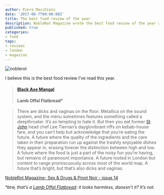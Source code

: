 ```yaml
---
author: Piero Macchioni
date: '2017-08-7T00:00:00Z'
title: The best food review of the year
description: NobleRot Magazine wrote the best food review of the year about Lee Tiernan’s Black Axe Mangal, London.
published: true
categories:
- food
tags:
- reviews
- london
- magazine
---
```




![noblerot](/images/vault/.noblerot.jpg)

I believe this is the best food review I’ve read this year. 


> #### [Black Axe Mangal](http://www.blackaxemangal.com)
> #### Lamb Offal Flatbread*

> There are dicks and vaginas on the floor. Metallica on the sound system, and the menu sometimes features something called a deepthroater. It’s so tempting to hate it. But then you eat former [St John](https://www.stjohngroup.uk.com/) head chef Lee Tiernan’s dayglovibrant riffs on kebab-house fare, and you can’t help but acknowledge that you’re eating the future. A future where the quality of the ingredients and the care taken in their preparation run up against the trashily enjoyable dishes they appear in, erasing forever the distinction between high and low. A future where the food is just a part of the noisy fun you’re having, but remains of paramount importance. A future rooted in London but content to range promiscuously across most of the world map. A future that’s bright, but that’s also dicks and vaginas.  

[NobleRot Magazine- Sex & Drugs & Pinot Noir - issue 14](http://noblerot.co.uk/magazine)

_*btw, that’s a [Lamb Offal Flatbread](http://www.londoncheapeats.com/entries/lamb-offal-flat-bread-black-axe-mangal-550): it looks harmless, daoesn’t it? It’s not._
